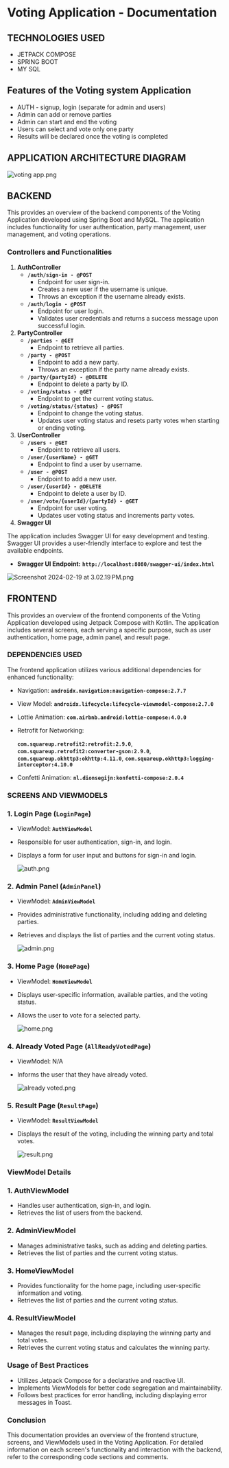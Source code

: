 # Voting Application - Documentation

## TECHNOLOGIES USED

- JETPACK COMPOSE
- SPRING BOOT
- MY SQL

## **Features of the Voting system Application**

- AUTH - signup, login (separate for admin and users)
- Admin can add or remove parties
- Admin can start and end the voting
- Users can select and vote only one party
- Results will be declared once the voting is completed

## **APPLICATION ARCHITECTURE DIAGRAM**

![voting app.png](images/voting_app.png)

## **BACKEND**

This provides an overview of the backend components of the Voting Application developed using Spring Boot and MySQL. The application includes functionality for user authentication, party management, user management, and voting operations.

### Controllers and Functionalities

1. **AuthController**
    - **`/auth/sign-in - @POST`**
        - Endpoint for user sign-in.
        - Creates a new user if the username is unique.
        - Throws an exception if the username already exists.
    - **`/auth/login - @POST`**
        - Endpoint for user login.
        - Validates user credentials and returns a success message upon successful login.
2. **PartyController**
    - **`/parties - @GET`**
        - Endpoint to retrieve all parties.
    - **`/party - @POST`**
        - Endpoint to add a new party.
        - Throws an exception if the party name already exists.
    - **`/party/{partyId} - @DELETE`**
        - Endpoint to delete a party by ID.
    - **`/voting/status - @GET`**
        - Endpoint to get the current voting status.
    - **`/voting/status/{status} - @POST`**
        - Endpoint to change the voting status.
        - Updates user voting status and resets party votes when starting or ending voting.
3. **UserController**
    - **`/users - @GET`**
        - Endpoint to retrieve all users.
    - **`/user/{userName} - @GET`**
        - Endpoint to find a user by username.
    - **`/user - @POST`**
        - Endpoint to add a new user.
    - **`/user/{userId} - @DELETE`**
        - Endpoint to delete a user by ID.
    - **`/user/vote/{userId}/{partyId} - @GET`**
        - Endpoint for user voting.
        - Updates user voting status and increments party votes.
4. **Swagger UI**

The application includes Swagger UI for easy development and testing. Swagger UI provides a user-friendly interface to explore and test the available endpoints.

- **Swagger UI Endpoint:** **`http://localhost:8080/swagger-ui/index.html`**

![Screenshot 2024-02-19 at 3.02.19 PM.png](images/Screenshot_2024-02-19_at_3.02.19_PM.png)

## FRONTEND

This provides an overview of the frontend components of the Voting Application developed using Jetpack Compose with Kotlin. The application includes several screens, each serving a specific purpose, such as user authentication, home page, admin panel, and result page.

### DEPENDENCIES USED

The frontend application utilizes various additional dependencies for enhanced functionality:

- Navigation: **`androidx.navigation:navigation-compose:2.7.7`**
- View Model: **`androidx.lifecycle:lifecycle-viewmodel-compose:2.7.0`**
- Lottie Animation: **`com.airbnb.android:lottie-compose:4.0.0`**
- Retrofit for Networking:
    
    **`com.squareup.retrofit2:retrofit:2.9.0`**, **`com.squareup.retrofit2:converter-gson:2.9.0`**, **`com.squareup.okhttp3:okhttp:4.11.0`**, **`com.squareup.okhttp3:logging-interceptor:4.10.0`**
    
- Confetti Animation: **`nl.dionsegijn:konfetti-compose:2.0.4`**

### SCREENS AND VIEWMODELS

### **1. Login Page (`LoginPage`)**

- ViewModel: **`AuthViewModel`**
- Responsible for user authentication, sign-in, and login.
- Displays a form for user input and buttons for sign-in and login.
    
    ![auth.png](images/auth.png)
    

### **2. Admin Panel (`AdminPanel`)**

- ViewModel: **`AdminViewModel`**
- Provides administrative functionality, including adding and deleting parties.
- Retrieves and displays the list of parties and the current voting status.
    
    ![admin.png](images/admin.png)
    

### **3. Home Page (`HomePage`)**

- ViewModel: **`HomeViewModel`**
- Displays user-specific information, available parties, and the voting status.
- Allows the user to vote for a selected party.
    
    ![home.png](images/home.png)
    

### **4. Already Voted Page (`AllReadyVotedPage`)**

- ViewModel: N/A
- Informs the user that they have already voted.
    
    ![already voted.png](images/already_voted.png)
    

### **5. Result Page (`ResultPage`)**

- ViewModel: **`ResultViewModel`**
- Displays the result of the voting, including the winning party and total votes.
    
    ![result.png](images/result.png)
    

### ViewModel Details

### **1. AuthViewModel**

- Handles user authentication, sign-in, and login.
- Retrieves the list of users from the backend.

### **2. AdminViewModel**

- Manages administrative tasks, such as adding and deleting parties.
- Retrieves the list of parties and the current voting status.

### **3. HomeViewModel**

- Provides functionality for the home page, including user-specific information and voting.
- Retrieves the list of parties and the current voting status.

### **4. ResultViewModel**

- Manages the result page, including displaying the winning party and total votes.
- Retrieves the current voting status and calculates the winning party.

### Usage of Best Practices

- Utilizes Jetpack Compose for a declarative and reactive UI.
- Implements ViewModels for better code segregation and maintainability.
- Follows best practices for error handling, including displaying error messages in Toast.

### Conclusion

This documentation provides an overview of the frontend structure, screens, and ViewModels used in the Voting Application. For detailed information on each screen's functionality and interaction with the backend, refer to the corresponding code sections and comments.